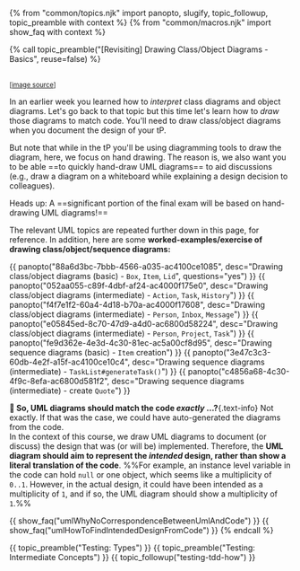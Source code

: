 {% from "common/topics.njk" import panopto, slugify, topic_followup, topic_preamble with context %}
{% from "common/macros.njk" import show_faq with context %}

<!-- ---------------------------------------------------------------------------- -->
{% call topic_preamble("[Revisiting] Drawing Class/Object Diagrams - Basics", reuse=false) %}

<span class="float-end ps-2 pe-2">

<pic eager src="../../admin/images/drawingDiagrams.png" width="212"></pic><br>
<sub>[[image source](https://www.cs.auckland.ac.nz/~john-g/papers/hcc2003_1.pdf)]</sub>
</span>

In an earlier week you learned how to _interpret_ class diagrams and object diagrams. Let's go back to that topic but this time let's learn how to _draw_ those diagrams to match code. You'll need to draw class/object diagrams when you document the design of your tP.

But note that while in the tP you'll be using diagramming tools to draw the diagram, here, we focus on hand drawing. The reason is, we also want you to be able ==to quickly hand-draw UML diagrams== to aid discussions (e.g., draw a diagram on a whiteboard while explaining a design decision to colleagues).

Heads up: A ==significant portion of the final exam will be based on hand-drawing UML diagrams!==

The relevant UML topics are repeated further down in this page, for reference. In addition, here are some **worked-examples/exercise of drawing class/object/sequence diagrams:**

{{ panopto("88a6d3bc-7bbb-4566-a035-ac4100ce1085", desc="Drawing class/object diagrams (basic) - `Box`, `Item`, `Lid`", questions="yes") }}
{{ panopto("052aa055-c89f-4dbf-af24-ac4000f175e0", desc="Drawing class/object diagrams (intermediate) - `Action`, `Task`, `History`") }}
{{ panopto("f4f7e1f2-60a4-4d18-b70a-ac4000f17608", desc="Drawing class/object diagrams (intermediate) - `Person`, `Inbox`, `Message`") }}
{{ panopto("e05845ed-8c70-47d9-a4d0-ac6800d58224", desc="Drawing class/object diagrams (intermediate) - `Person`, `Project`, `Task`") }}
{{ panopto("fe9d362e-4e3d-4c30-81ec-ac5a00cf8d95", desc="Drawing sequence diagrams (basic) - `Item` creation") }}
{{ panopto("3e47c3c3-60db-4e2f-a15f-ac4100ce10c4", desc="Drawing sequence diagrams (intermediate) - `TaskList#generateTask()`") }}
{{ panopto("c4856a68-4c30-4f9c-8efa-ac6800d581f2", desc="Drawing sequence diagrams (intermediate) - create `Quote`") }}


**:thinking: So, UML diagrams should match the code _exactly_ ...?**{.text-info} Not exactly. If that was the case, we could have auto-generated the diagrams from the code.<br>
In the context of this course, we draw UML diagrams to document (or discuss) the design that was (or will be) implemented. Therefore, the **UML diagram should aim to represent the _intended_ design, rather than show a literal translation of the code**. %%For example, an instance level variable in the code can hold `null` or one object, which seems like a multiplicity of `0..1`. However, in the actual design, it could have been intended as a multiplicity of `1`, and if so, the UML diagram should show a multiplicity of `1`.%%

{{ show_faq("umlWhyNoCorrespondenceBetweenUmlAndCode") }}
{{ show_faq("umlHowToFindIntendedDesignFromCode") }}
{% endcall %}

<!-- ---------------------------------------------------------------------------- -->
{{ topic_preamble("Testing: Types") }}
{{ topic_preamble("Testing: Intermediate Concepts") }}
{{ topic_followup("testing-tdd-how") }}
<!-- ---------------------------------------------------------------------------- -->
